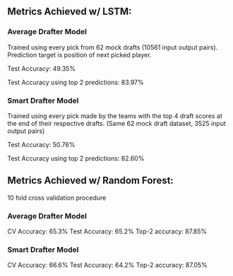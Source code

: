 ## Metrics Achieved w/ LSTM:

### **Average Drafter Model**
Trained using every pick from 62 mock drafts (10561 input output pairs). Prediction target is position of next picked player.

Test Accuracy: 49.35%

Test Accuracy using top 2 predictions: 83.97%

### **Smart Drafter Model**
Trained using every pick made by the teams with the top 4 draft scores at the end of their respective drafts. (Same 62 mock draft dataset, 3525 input output pairs)

Test Accuracy: 50.76%

Test Accuracy using top 2 predictions: 82.60%

## Metrics Achieved w/ Random Forest:

10 fold cross validation procedure

### **Average Drafter Model**
CV Accuracy: 65.3% 
Test Accuracy: 65.2%
Top-2 accuracy: 87.85%

### **Smart Drafter Model**
CV Accuracy: 66.6% 
Test Accuracy: 64.2%
Top-2 accuracy: 87.05%